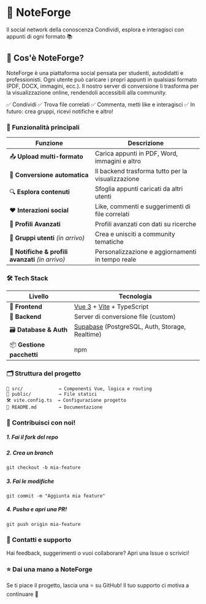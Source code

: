 # 📝 NoteForge
Il social network della conoscenza
Condividi, esplora e interagisci con appunti di ogni formato 📚




## 🚀 Cos'è NoteForge?
NoteForge è una piattaforma social pensata per studenti, autodidatti e professionisti. Ogni utente può caricare i propri appunti in qualsiasi formato (PDF, DOCX, immagini, ecc.). Il nostro server di conversione li trasforma per la visualizzazione online, rendendoli accessibili alla community.


✅ Condividi
✅ Trova file correlati
✅ Commenta, metti like e interagisci
✅ In futuro: crea gruppi, ricevi notifiche e altro!



### 🧩 Funzionalità principali
| Funzione                                          | Descrizione                                       |
| ------------------------------------------------- | ------------------------------------------------- |
| 📤 **Upload multi-formato**                       | Carica appunti in PDF, Word, immagini e altro     |
| 🔄 **Conversione automatica**                     | Il backend trasforma tutto per la visualizzazione |
| 🔍 **Esplora contenuti**                          | Sfoglia appunti caricati da altri utenti          |
| ❤️ **Interazioni social**                         | Like, commenti e suggerimenti di file correlati   |
| 👤 **Profili Avanzati**                           | Profili avanzati con dati su ricerche             |
| 👥 **Gruppi utenti** *(in arrivo)*                | Crea e unisciti a community tematiche             |
| 🔔 **Notifiche & profili avanzati** *(in arrivo)* | Personalizzazione e aggiornamenti in tempo reale  |



### 🛠️ Tech Stack
| Livello                   | Tecnologia                                                              |
| ------------------------- | ----------------------------------------------------------------------- |
| 🎨 **Frontend**           | [Vue 3](https://vuejs.org/) + [Vite](https://vitejs.dev/) + TypeScript  |
| 🧠 **Backend**            | Server di conversione file (custom)                                     |
| 🗃️ **Database & Auth**   | [Supabase](https://supabase.com/) (PostgreSQL, Auth, Storage, Realtime) |
| 📦 **Gestione pacchetti** | npm                                                                     |



### 🗂️ Struttura del progetto
```
📁 src/             → Componenti Vue, logica e routing
📁 public/          → File statici
🛠️ vite.config.ts  → Configurazione progetto
📄 README.md        → Documentazione
```


### 🧪 Contribuisci con noi!
##### 1. Fai il fork del repo

##### 2. Crea un branch
```
git checkout -b mia-feature
```

##### 3. Fai le modifiche
```
git commit -m "Aggiunta mia feature"
```

##### 4. Pusha e apri una PR!
```
git push origin mia-feature
```

### 💬 Contatti e supporto
Hai feedback, suggerimenti o vuoi collaborare?
Apri una Issue o scrivici!

### ⭐ Dai una mano a NoteForge
Se ti piace il progetto, lascia una ⭐ su GitHub!
Il tuo supporto ci motiva a continuare 🚀
